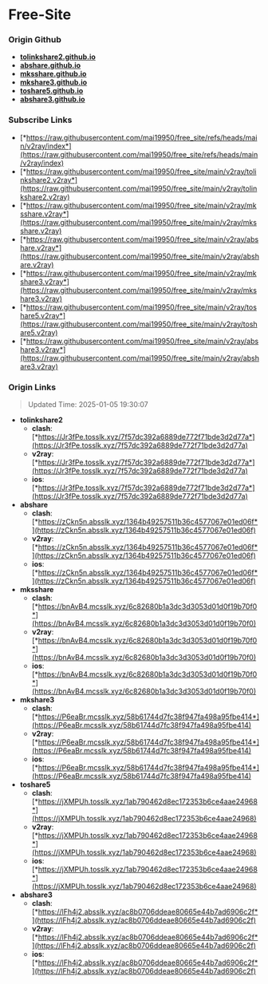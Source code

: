 # Free-Site

### Origin Github

- [**tolinkshare2.github.io**](https://github.com/tolinkshare2/tolinkshare2.github.io)
- [**abshare.github.io**](https://github.com/abshare/abshare.github.io)
- [**mksshare.github.io**](https://github.com/mksshare/mksshare.github.io)
- [**mkshare3.github.io**](https://github.com/mkshare3/mkshare3.github.io)
- [**toshare5.github.io**](https://github.com/toshare5/toshare5.github.io)
- [**abshare3.github.io**](https://github.com/abshare3/abshare3.github.io)

### Subscribe Links

- [*https://raw.githubusercontent.com/mai19950/free_site/refs/heads/main/v2ray/index*](https://raw.githubusercontent.com/mai19950/free_site/refs/heads/main/v2ray/index)
- [*https://raw.githubusercontent.com/mai19950/free_site/main/v2ray/tolinkshare2.v2ray*](https://raw.githubusercontent.com/mai19950/free_site/main/v2ray/tolinkshare2.v2ray)
- [*https://raw.githubusercontent.com/mai19950/free_site/main/v2ray/mksshare.v2ray*](https://raw.githubusercontent.com/mai19950/free_site/main/v2ray/mksshare.v2ray)
- [*https://raw.githubusercontent.com/mai19950/free_site/main/v2ray/abshare.v2ray*](https://raw.githubusercontent.com/mai19950/free_site/main/v2ray/abshare.v2ray)
- [*https://raw.githubusercontent.com/mai19950/free_site/main/v2ray/mkshare3.v2ray*](https://raw.githubusercontent.com/mai19950/free_site/main/v2ray/mkshare3.v2ray)
- [*https://raw.githubusercontent.com/mai19950/free_site/main/v2ray/toshare5.v2ray*](https://raw.githubusercontent.com/mai19950/free_site/main/v2ray/toshare5.v2ray)
- [*https://raw.githubusercontent.com/mai19950/free_site/main/v2ray/abshare3.v2ray*](https://raw.githubusercontent.com/mai19950/free_site/main/v2ray/abshare3.v2ray)

### Origin Links

> Updated Time: 2025-01-05 19:30:07

- **tolinkshare2**
  - **clash**: [*https://Jr3fPe.tosslk.xyz/7f57dc392a6889de772f71bde3d2d77a*](https://Jr3fPe.tosslk.xyz/7f57dc392a6889de772f71bde3d2d77a)
  - **v2ray**: [*https://Jr3fPe.tosslk.xyz/7f57dc392a6889de772f71bde3d2d77a*](https://Jr3fPe.tosslk.xyz/7f57dc392a6889de772f71bde3d2d77a)
  - **ios**: [*https://Jr3fPe.tosslk.xyz/7f57dc392a6889de772f71bde3d2d77a*](https://Jr3fPe.tosslk.xyz/7f57dc392a6889de772f71bde3d2d77a)
- **abshare**
  - **clash**: [*https://zCkn5n.absslk.xyz/1364b49257511b36c4577067e01ed06f*](https://zCkn5n.absslk.xyz/1364b49257511b36c4577067e01ed06f)
  - **v2ray**: [*https://zCkn5n.absslk.xyz/1364b49257511b36c4577067e01ed06f*](https://zCkn5n.absslk.xyz/1364b49257511b36c4577067e01ed06f)
  - **ios**: [*https://zCkn5n.absslk.xyz/1364b49257511b36c4577067e01ed06f*](https://zCkn5n.absslk.xyz/1364b49257511b36c4577067e01ed06f)
- **mksshare**
  - **clash**: [*https://bnAvB4.mcsslk.xyz/6c82680b1a3dc3d3053d01d0f19b70f0*](https://bnAvB4.mcsslk.xyz/6c82680b1a3dc3d3053d01d0f19b70f0)
  - **v2ray**: [*https://bnAvB4.mcsslk.xyz/6c82680b1a3dc3d3053d01d0f19b70f0*](https://bnAvB4.mcsslk.xyz/6c82680b1a3dc3d3053d01d0f19b70f0)
  - **ios**: [*https://bnAvB4.mcsslk.xyz/6c82680b1a3dc3d3053d01d0f19b70f0*](https://bnAvB4.mcsslk.xyz/6c82680b1a3dc3d3053d01d0f19b70f0)
- **mkshare3**
  - **clash**: [*https://P6eaBr.mcsslk.xyz/58b61744d7fc38f947fa498a95fbe414*](https://P6eaBr.mcsslk.xyz/58b61744d7fc38f947fa498a95fbe414)
  - **v2ray**: [*https://P6eaBr.mcsslk.xyz/58b61744d7fc38f947fa498a95fbe414*](https://P6eaBr.mcsslk.xyz/58b61744d7fc38f947fa498a95fbe414)
  - **ios**: [*https://P6eaBr.mcsslk.xyz/58b61744d7fc38f947fa498a95fbe414*](https://P6eaBr.mcsslk.xyz/58b61744d7fc38f947fa498a95fbe414)
- **toshare5**
  - **clash**: [*https://jXMPUh.tosslk.xyz/1ab790462d8ec172353b6ce4aae24968*](https://jXMPUh.tosslk.xyz/1ab790462d8ec172353b6ce4aae24968)
  - **v2ray**: [*https://jXMPUh.tosslk.xyz/1ab790462d8ec172353b6ce4aae24968*](https://jXMPUh.tosslk.xyz/1ab790462d8ec172353b6ce4aae24968)
  - **ios**: [*https://jXMPUh.tosslk.xyz/1ab790462d8ec172353b6ce4aae24968*](https://jXMPUh.tosslk.xyz/1ab790462d8ec172353b6ce4aae24968)
- **abshare3**
  - **clash**: [*https://lFh4j2.absslk.xyz/ac8b0706ddeae80665e44b7ad6906c2f*](https://lFh4j2.absslk.xyz/ac8b0706ddeae80665e44b7ad6906c2f)
  - **v2ray**: [*https://lFh4j2.absslk.xyz/ac8b0706ddeae80665e44b7ad6906c2f*](https://lFh4j2.absslk.xyz/ac8b0706ddeae80665e44b7ad6906c2f)
  - **ios**: [*https://lFh4j2.absslk.xyz/ac8b0706ddeae80665e44b7ad6906c2f*](https://lFh4j2.absslk.xyz/ac8b0706ddeae80665e44b7ad6906c2f)

